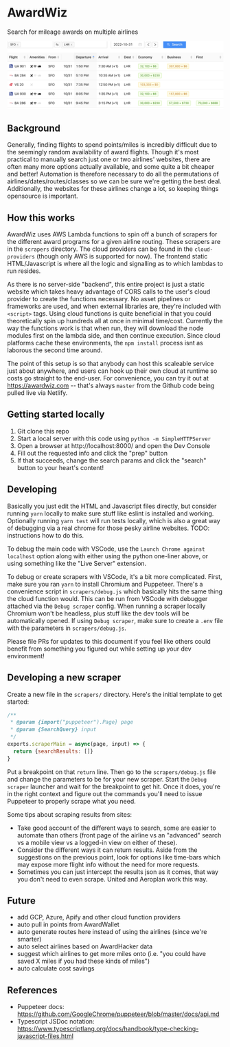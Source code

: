 # AwardWiz

Search for mileage awards on multiple airlines

![Screenshot](https://raw.githubusercontent.com/lg/awardwiz/master/screenshot.png)

## Background

Generally, finding flights to spend points/miles is incredibly difficult due to the seemingly random availability of award flights. Though it's most practical to manually search just one or two airlines' websites, there are often many more options actually available, and some quite a bit cheaper and better! Automation is therefore necessary to do all the permutations of airlines/dates/routes/classes so we can be sure we're getting the best deal. Additionally, the websites for these airlines change a lot, so keeping things opensource is important.

## How this works

AwardWiz uses AWS Lambda functions to spin off a bunch of scrapers for the different award programs for a given airline routing. These scrapers are in the `scrapers` directory. The cloud providers can be found in the `cloud-providers` (though only AWS is supported for now). The frontend static HTML/Javascript is where all the logic and signalling as to which lambdas to run resides.

As there is no server-side "backend", this entire project is just a static website which takes heavy advantage of CORS calls to the user's cloud provider to create the functions necessary. No asset pipelines or frameworks are used, and when external libraries are, they're included with `<script>` tags. Using cloud functions is quite beneficial in that you could theoretically spin up hundreds all at once in minimal time/cost. Currently the way the functions work is that when run, they will download the node modules first on the lambda side, and then continue execution. Since cloud platforms cache these environments, the `npm install` process isnt as laborous the second time around.

The point of this setup is so that anybody can host this scaleable service just about anywhere, and users can hook up their own cloud at runtime so costs go straight to the end-user. For convenience, you can try it out at https://awardwiz.com -- that's always `master` from the Github code being pulled live via Netlify.

## Getting started locally

1. Git clone this repo
2. Start a local server with this code using `python -m SimpleHTTPServer`
3. Open a browser at http://localhost:8000/ and open the Dev Console
4. Fill out the requested info and click the "prep" button
5. If that succeeds, change the search params and click the "search" button to your heart's content!

## Developing

Basically you just edit the HTML and Javascript files directly, but consider running `yarn` locally to make sure stuff like eslint is installed and working. Optionally running `yarn test` will run tests locally, which is also a great way of debugging via a real chrome for those pesky airline websites. TODO: instructions how to do this.

To debug the main code with VSCode, use the `Launch Chrome against localhost` option along with either using the python one-liner above, or using something like the "Live Server" extension.

To debug or create scrapers with VSCode, it's a bit more complicated. First, make sure you ran `yarn` to install Chromium and Puppeteer. There's a convenience script in `scrapers/debug.js` which basically hits the same thing the cloud function would. This can be run from VSCode with debugger attached via the `Debug scraper` config. When running a scraper locally Chromium won't be headless, plus stuff like the dev tools will be automatically opened. If using `Debug scraper`, make sure to create a `.env` file with the parameters in `scrapers/debug.js`.

Please file PRs for updates to this document if you feel like others could benefit from something you figured out while setting up your dev environment!

## Developing a new scraper

Create a new file in the `scrapers/` directory. Here's the initial template to get started:

```js
/**
 * @param {import("puppeteer").Page} page
 * @param {SearchQuery} input
 */
exports.scraperMain = async(page, input) => {
  return {searchResults: []}
}
```

Put a breakpoint on that `return` line. Then go to the `scrapers/debug.js` file and change the parameters to be for your new scraper. Start the `Debug scraper` launcher and wait for the breakpoint to get hit. Once it does, you're in the right context and figure out the commands you'll need to issue Puppeteer to properly scrape what you need.

Some tips about scraping results from sites:
- Take good account of the different ways to search, some are easier to automate than others (front page of the airline vs an "advanced" search vs a mobile view vs a logged-in view on either of these).
- Consider the different ways it can return results. Aside from the suggestions on the previous point, look for options like time-bars which may expose more flight info without the need for more requests.
- Sometimes you can just intercept the results json as it comes, that way you don't need to even scrape. United and Aeroplan work this way.

## Future

- add GCP, Azure, Apify and other cloud function providers
- auto pull in points from AwardWallet
- auto generate routes here instead of using the airlines (since we're smarter)
- auto select airlines based on AwardHacker data
- suggest which airlines to get more miles onto (i.e. "you could have saved X miles if you had these kinds of miles")
- auto calculate cost savings

## References

- Puppeteer docs: https://github.com/GoogleChrome/puppeteer/blob/master/docs/api.md
- Typescript JSDoc notation: https://www.typescriptlang.org/docs/handbook/type-checking-javascript-files.html

